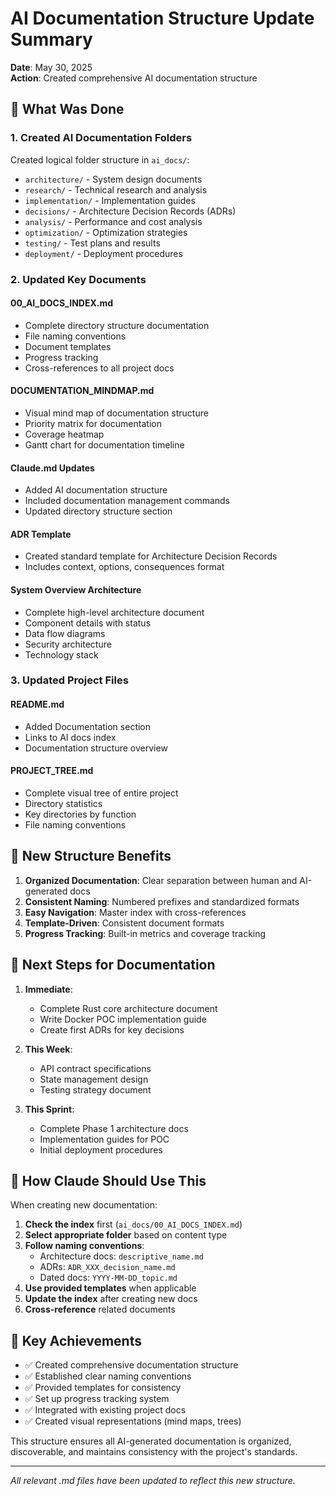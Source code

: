 # AI Documentation Structure Update Summary

**Date**: May 30, 2025  
**Action**: Created comprehensive AI documentation structure

## 🎯 What Was Done

### 1. Created AI Documentation Folders
Created logical folder structure in `ai_docs/`:
- `architecture/` - System design documents
- `research/` - Technical research and analysis
- `implementation/` - Implementation guides
- `decisions/` - Architecture Decision Records (ADRs)
- `analysis/` - Performance and cost analysis
- `optimization/` - Optimization strategies
- `testing/` - Test plans and results
- `deployment/` - Deployment procedures

### 2. Updated Key Documents

#### 00_AI_DOCS_INDEX.md
- Complete directory structure documentation
- File naming conventions
- Document templates
- Progress tracking
- Cross-references to all project docs

#### DOCUMENTATION_MINDMAP.md
- Visual mind map of documentation structure
- Priority matrix for documentation
- Coverage heatmap
- Gantt chart for documentation timeline

#### Claude.md Updates
- Added AI documentation structure
- Included documentation management commands
- Updated directory structure section

#### ADR Template
- Created standard template for Architecture Decision Records
- Includes context, options, consequences format

#### System Overview Architecture
- Complete high-level architecture document
- Component details with status
- Data flow diagrams
- Security architecture
- Technology stack

### 3. Updated Project Files

#### README.md
- Added Documentation section
- Links to AI docs index
- Documentation structure overview

#### PROJECT_TREE.md
- Complete visual tree of entire project
- Directory statistics
- Key directories by function
- File naming conventions

## 📁 New Structure Benefits

1. **Organized Documentation**: Clear separation between human and AI-generated docs
2. **Consistent Naming**: Numbered prefixes and standardized formats
3. **Easy Navigation**: Master index with cross-references
4. **Template-Driven**: Consistent document formats
5. **Progress Tracking**: Built-in metrics and coverage tracking

## 🔄 Next Steps for Documentation

1. **Immediate**:
   - Complete Rust core architecture document
   - Write Docker POC implementation guide
   - Create first ADRs for key decisions

2. **This Week**:
   - API contract specifications
   - State management design
   - Testing strategy document

3. **This Sprint**:
   - Complete Phase 1 architecture docs
   - Implementation guides for POC
   - Initial deployment procedures

## 📝 How Claude Should Use This

When creating new documentation:

1. **Check the index** first (`ai_docs/00_AI_DOCS_INDEX.md`)
2. **Select appropriate folder** based on content type
3. **Follow naming conventions**:
   - Architecture docs: `descriptive_name.md`
   - ADRs: `ADR_XXX_decision_name.md`
   - Dated docs: `YYYY-MM-DD_topic.md`
4. **Use provided templates** when applicable
5. **Update the index** after creating new docs
6. **Cross-reference** related documents

## 🎯 Key Achievements

- ✅ Created comprehensive documentation structure
- ✅ Established clear naming conventions
- ✅ Provided templates for consistency
- ✅ Set up progress tracking system
- ✅ Integrated with existing project docs
- ✅ Created visual representations (mind maps, trees)

This structure ensures all AI-generated documentation is organized, discoverable, and maintains consistency with the project's standards.

---

*All relevant .md files have been updated to reflect this new structure.*
